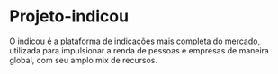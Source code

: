 # Projeto-indicou
 O indicou é a plataforma de indicações mais completa do mercado, utilizada para impulsionar a renda de pessoas e empresas de maneira global, com seu amplo mix de recursos. 
